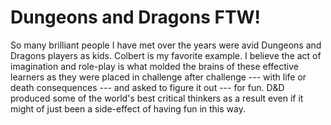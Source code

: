 # Dungeons and Dragons FTW!

So many brilliant people I have met over the years were avid Dungeons
and Dragons players as kids. Colbert is my favorite example. I believe
the act of imagination and role-play is what molded the brains of these
effective learners as they were placed in challenge after challenge ---
with life or death consequences --- and asked to figure it out --- for
fun. D&D produced some of the world's best critical thinkers as a result
even if it might of just been a side-effect of having fun in this way.
